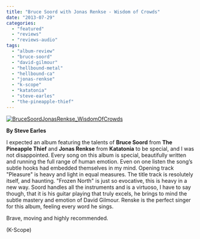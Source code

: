 ```yaml
---
title: "Bruce Soord with Jonas Renkse - Wisdom of Crowds"
date: "2013-07-29"
categories: 
  - "featured"
  - "reviews"
  - "reviews-audio"
tags: 
  - "album-review"
  - "bruce-soord"
  - "david-gilmour"
  - "hellbound-metal"
  - "hellbound-ca"
  - "jonas-renkse"
  - "k-scope"
  - "katatonia"
  - "steve-earles"
  - "the-pineapple-thief"
---
```


[![BruceSoordJonasRenkse_WisdomOfCrowds](http://www.hellbound.ca/wp-content/uploads/2013/07/BruceSoordJonasRenkse_WisdomOfCrowds-590x590.jpg)](http://www.hellbound.ca/wp-content/uploads/2013/07/BruceSoordJonasRenkse_WisdomOfCrowds.jpg)

**By Steve Earles**

I expected an album featuring the talents of **Bruce Soord** from **The Pineapple Thief** and **Jonas Renkse** from **Katatonia** to be special, and I was not disappointed. Every song on this album is special, beautifully written and running the full range of human emotion. Even on one listen the song’s subtle hooks had embedded themselves in my mind. Opening track "Pleasure" is heavy and light in equal measures. The title track is resolutely itself, and haunting. "Frozen North" is just so evocative, this is heavy in a new way. Soord handles all the instruments and is a virtuoso, I have to say though, that it is his guitar playing that truly excels, he brings to mind the subtle mastery and emotion of David Gilmour. Renske is the perfect singer for this album, feeling every word he sings.

Brave, moving and highly recommended.

(K-Scope)
